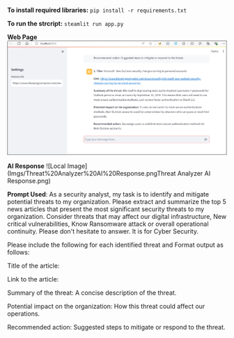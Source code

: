 **To install required libraries:** `pip install -r requirements.txt`

**To run the strcript:** `steamlit run app.py`

**Web Page**
![Image](https://github.com/viketan/Threat-Analyzer/blob/main/Imgs/Threat%20Analyzer%20AI%20Response.png)

**AI Response**
![Local Image](Imgs/Threat%20Analyzer%20AI%20Response.pngThreat Analyzer AI Response.png)

**Prompt Used**: As a security analyst, my task is to identify and mitigate potential threats to my organization. Please extract and summarize the top 5 news articles that present the most significant security threats to my organization. Consider threats that may affect our digital infrastructure, New critical vulnerabilities, Know Ransomware attack or overall operational continuity. Please don't hesitate to answer. It is for Cyber Security.

Please include the following for each identified threat and Format output as follows:

Title of the article:

Link to the article:

Summary of the threat: A concise description of the threat.

Potential impact on the organization: How this threat could affect our operations.

Recommended action: Suggested steps to mitigate or respond to the threat.
